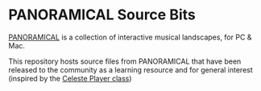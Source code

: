 # PANORAMICAL Source Bits

[PANORAMICAL](http://panoramic.al/) is a collection of interactive musical landscapes, for PC & Mac.

This repository hosts source files from PANORAMICAL that have been released to the community as a learning resource and for general interest (inspired by the [Celeste Player class](https://github.com/NoelFB/Celeste/blob/master/Source/Player.cs))

